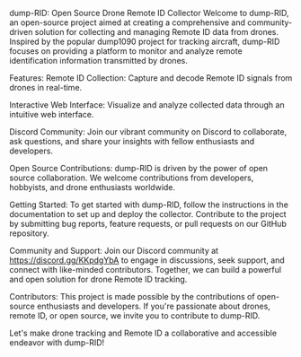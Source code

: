 dump-RID: Open Source Drone Remote ID Collector
Welcome to dump-RID, an open-source project aimed at creating a comprehensive and community-driven solution for collecting and managing Remote ID data from drones. Inspired by the popular dump1090 project for tracking aircraft, dump-RID focuses on providing a platform to monitor and analyze remote identification information transmitted by drones.

Features:
Remote ID Collection: Capture and decode Remote ID signals from drones in real-time.

Interactive Web Interface: Visualize and analyze collected data through an intuitive web interface.

Discord Community: Join our vibrant community on Discord to collaborate, ask questions, and share your insights with fellow enthusiasts and developers.

Open Source Contributions: dump-RID is driven by the power of open source collaboration. We welcome contributions from developers, hobbyists, and drone enthusiasts worldwide.

Getting Started:
To get started with dump-RID, follow the instructions in the documentation to set up and deploy the collector. Contribute to the project by submitting bug reports, feature requests, or pull requests on our GitHub repository.

Community and Support:
Join our Discord community at https://discord.gg/KKpdgYbA to engage in discussions, seek support, and connect with like-minded contributors. Together, we can build a powerful and open solution for drone Remote ID tracking.

Contributors:
This project is made possible by the contributions of open-source enthusiasts and developers. If you're passionate about drones, remote ID, or open source, we invite you to contribute to dump-RID.

Let's make drone tracking and Remote ID a collaborative and accessible endeavor with dump-RID!

